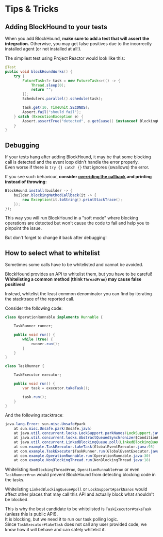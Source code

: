 # Tips & Tricks

## Adding BlockHound to your tests

When you add BlockHound, **make sure to add a test that will assert the integration.**
Otherwise, you may get false positives due to the incorrectly installed agent (or not installed at all!).

The simpliest test using Project Reactor would look like this:
```java
@Test
public void blockHoundWorks() {
    try {
        FutureTask<?> task = new FutureTask<>(() -> {
            Thread.sleep(0);
            return "";
        });
        Schedulers.parallel().schedule(task);

        task.get(10, TimeUnit.SECONDS);
        Assert.fail("should fail");
    } catch (ExecutionException e) {
        Assert.assertTrue("detected", e.getCause() instanceof BlockingOperationError);
    }
}
```

## Debugging

If your tests hang after adding BlockHound, it may be that some blocking call is detected
and the event loop didn't handle the error properly.  
Even worse if there is `try {} catch {}` that ignores (swallows) the error. 

If you see such behaviour, **consider [overriding the callback](customization.md) and printing instead of throwing:**
```java
BlockHound.install(builder -> {
    builder.blockingMethodCallback(it -> {
        new Exception(it.toString().printStackTrace();
    });
});
```

This way you will run BlockHound in a "soft mode" where blocking operations
are detected but won't cause the code to fail and help you to pinpoint the issue.

But don't forget to change it back after debugging!

## How to select what to whitelist

Sometimes some calls have to be whitelisted and cannot be avoided.

BlockHound provides an API to whitelist them, but you have to be careful!  
**Whitelisting a common method (think `Thread#run`) may cause false positives!**

Instead, whitelist the least common denominator you can find by iterating
the stacktrace of the reported call.

Consider the following code:
```java
class OperationRunnable implements Runnable {

    TaskRunner runner;

    public void run() {
        while (true) {
            runner.run();
        }
    }
}

class TaskRunner {

    TaskExecutor executor;

    public void run() {
        var task = executor.takeTask();

        task.run();
    }
} 
```

And the following stacktrace:
```java
java.lang.Error: sun.misc.Unsafe#park
    at sun.misc.Unsafe.park(Unsafe.java)
    at java.util.concurrent.locks.LockSupport.parkNanos(LockSupport.java:215)
    at java.util.concurrent.locks.AbstractQueuedSynchronizer$ConditionObject.awaitNanos(AbstractQueuedSynchronizer.java:2078)
    at java.util.concurrent.LinkedBlockingQueue.poll(LinkedBlockingQueue.java:467)
    at com.example.TaskExecutor.takeTask(GlobalEventExecutor.java:95)
    at com.example.TaskExecutor$TaskRunner.run(GlobalEventExecutor.java:239)
    at com.example.OperationRunnable.run(OperationRunnable.java:30)
    at com.example.NonBlockingThread.run(NonBlockingThread.java:18)
```

Whitelisting `NonBlockingThread#run`, `OperationRunnable#run` or even `TaskRunner#run` would
prevent BlockHound from detecting blocking code in the tasks.

Whitelisting `LinkedBlockingQueue#poll` or `LockSupport#parkNanos` would affect
other places that may call this API and actually block what shouldn't be blocked.

This is why the best candidate to be whitelisted is `TaskExecutor#takeTask` (unless this is public API!).  
It is blocking, but we need it to run our task polling logic.  
Since `TaskExecutor#takeTask` does not call any user provided code, we know how it will behave
and can safely whitelist it.
